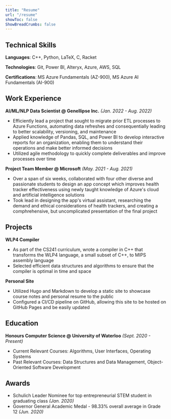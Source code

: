 ```yaml
---
title: "Resume"
url: "/resume"
showToc: false
ShowBreadCrumbs: false
---
```


## Technical Skills

**Languages**: C++, Python, LaTeX, C, Racket

**Technologies**: Git, Power BI, Alteryx, Azure, AWS, SQL

**Certifications**: MS Azure Fundamentals (AZ-900), MS Azure AI Fundamentals (AI-900)

## Work Experience

**AI/ML/NLP Data Scientist @ Genellipse Inc.** _(Jan. 2022 - Aug. 2022)_

- Efficiently lead a project that sought to migrate prior ETL processes to Azure Functions, automating data refreshes and consequentially leading to better scalability, versioning, and maintenance
- Applied knowledge of Pandas, SQL, and Power BI to develop interactive reports for an organization, enabling them to understand their operations and make better informed decisions
- Utilized agile methodology to quickly complete deliverables and improve processes over time

**Project Team Member @ Microsoft** _(May. 2021 - Aug. 2021)_

- Over a span of six weeks, collaborated with four other diverse and passionate students to design an app concept which improves health tracker effectiveness using newly taught knowledge of Azure's cloud and artificial intelligence solutions
- Took lead in designing the app's virtual assistant, researching the demand and ethical considerations of health trackers, and creating a comphrehensive, but uncomplicated presentation of the final project

## Projects

**WLP4 Compiler**

- As part of the CS241 curriculum, wrote a compiler in C++ that transforms the WLP4 language, a small subset of C++, to MIPS assembly language
- Selected efficient data structures and algorithms to ensure that the compiler is optimal in time and space

**Personal Site**

- Utilized Hugo and Markdown to develop a static site to showcase course notes and personal resume to the public
- Configured a CI/CD pipeline on GitHub, allowing this site to be hosted on GitHub Pages and be easily updated

## Education

**Honours Computer Science @ University of Waterloo** _(Sept. 2020 - Present)_
- Current Relevant Courses: Algorithms, User Interfaces, Operating Systems
- Past Relevant Courses: Data Structures and Data Management, Object-Oriented Software Development

## Awards

- Schulich Leader Nominee for top entrepreneurial STEM student in graduating class _(Jan. 2020)_
- Governor General Academic Medal - 98.33% overall average in Grade 12 _(Jun. 2020)_